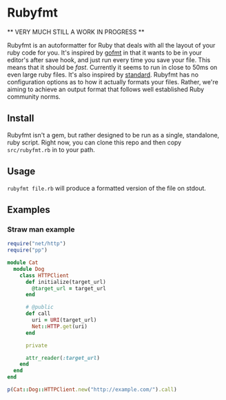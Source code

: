 # Rubyfmt

** VERY MUCH STILL A WORK IN PROGRESS **

Rubyfmt is an autoformatter for Ruby that deals with all the layout of your
ruby code for you. It's inspired by [gofmt](https://golang.org/cmd/gofmt/) in
that it wants to be in your editor's after save hook, and just run every time
you save your file. This means that it should be *fast*. Currently it seems to
run in close to 50ms on even large ruby files. It's also inspired by
[standard](https://github.com/testdouble/standard). Rubyfmt has no configuration
options as to how it actually formats your files. Rather, we're aiming to achieve
an output format that follows well established Ruby community norms.

## Install
Rubyfmt isn't a gem, but rather designed to be run as a single, standalone, ruby
script. Right now, you can clone this repo and then copy `src/rubyfmt.rb` in to your
path.

## Usage

`rubyfmt file.rb` will produce a formatted version of the file on stdout.

## Examples

### Straw man example
``` ruby
require("net/http")
require("pp")

module Cat
  module Dog
    class HTTPClient
      def initialize(target_url)
        @target_url = target_url
      end

      # @public
      def call
        uri = URI(target_url)
        Net::HTTP.get(uri)
      end

      private

      attr_reader(:target_url)
    end
  end
end

p(Cat::Dog::HTTPClient.new("http://example.com/").call)
```
